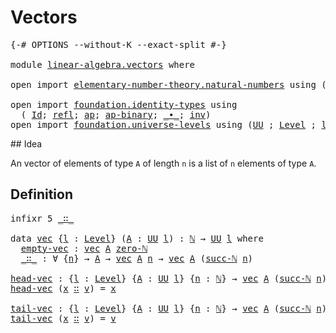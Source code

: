 # Vectors

<pre class="Agda"><a id="20" class="Symbol">{-#</a> <a id="24" class="Keyword">OPTIONS</a> <a id="32" class="Pragma">--without-K</a> <a id="44" class="Pragma">--exact-split</a> <a id="58" class="Symbol">#-}</a>

<a id="63" class="Keyword">module</a> <a id="70" href="linear-algebra.vectors.html" class="Module">linear-algebra.vectors</a> <a id="93" class="Keyword">where</a>

<a id="100" class="Keyword">open</a> <a id="105" class="Keyword">import</a> <a id="112" href="elementary-number-theory.natural-numbers.html" class="Module">elementary-number-theory.natural-numbers</a> <a id="153" class="Keyword">using</a> <a id="159" class="Symbol">(</a><a id="160" href="elementary-number-theory.natural-numbers.html#1530" class="Datatype">ℕ</a><a id="161" class="Symbol">;</a> <a id="163" href="elementary-number-theory.natural-numbers.html#1551" class="InductiveConstructor">zero-ℕ</a><a id="169" class="Symbol">;</a> <a id="171" href="elementary-number-theory.natural-numbers.html#1564" class="InductiveConstructor">succ-ℕ</a><a id="177" class="Symbol">)</a>

<a id="180" class="Keyword">open</a> <a id="185" class="Keyword">import</a> <a id="192" href="foundation.identity-types.html" class="Module">foundation.identity-types</a> <a id="218" class="Keyword">using</a>
  <a id="226" class="Symbol">(</a> <a id="228" href="foundation-core.identity-types.html#1767" class="Datatype">Id</a><a id="230" class="Symbol">;</a> <a id="232" href="foundation-core.identity-types.html#1820" class="InductiveConstructor">refl</a><a id="236" class="Symbol">;</a> <a id="238" href="foundation-core.identity-types.html#4003" class="Function">ap</a><a id="240" class="Symbol">;</a> <a id="242" href="foundation-core.identity-types.html#7804" class="Function">ap-binary</a><a id="251" class="Symbol">;</a> <a id="253" href="foundation-core.identity-types.html#2425" class="Function Operator">_∙_</a><a id="256" class="Symbol">;</a> <a id="258" href="foundation-core.identity-types.html#2729" class="Function">inv</a><a id="261" class="Symbol">)</a>
<a id="263" class="Keyword">open</a> <a id="268" class="Keyword">import</a> <a id="275" href="foundation.universe-levels.html" class="Module">foundation.universe-levels</a> <a id="302" class="Keyword">using</a> <a id="308" class="Symbol">(</a><a id="309" href="foundation-core.universe-levels.html#235" class="Primitive">UU</a> <a id="312" class="Symbol">;</a> <a id="314" href="Agda.Primitive.html#597" class="Postulate">Level</a> <a id="320" class="Symbol">;</a> <a id="322" href="Agda.Primitive.html#764" class="Primitive">lzero</a><a id="327" class="Symbol">)</a>
</pre>## Idea

An vector of elements of type `A` of length `n` is a list of `n` elements of type `A`.

## Definition

<pre class="Agda"><a id="453" class="Keyword">infixr</a> <a id="460" class="Number">5</a> <a id="462" href="linear-algebra.vectors.html#545" class="InductiveConstructor Operator">_∷_</a>

<a id="467" class="Keyword">data</a> <a id="vec"></a><a id="472" href="linear-algebra.vectors.html#472" class="Datatype">vec</a> <a id="476" class="Symbol">{</a><a id="477" href="linear-algebra.vectors.html#477" class="Bound">l</a> <a id="479" class="Symbol">:</a> <a id="481" href="Agda.Primitive.html#597" class="Postulate">Level</a><a id="486" class="Symbol">}</a> <a id="488" class="Symbol">(</a><a id="489" href="linear-algebra.vectors.html#489" class="Bound">A</a> <a id="491" class="Symbol">:</a> <a id="493" href="foundation-core.universe-levels.html#235" class="Primitive">UU</a> <a id="496" href="linear-algebra.vectors.html#477" class="Bound">l</a><a id="497" class="Symbol">)</a> <a id="499" class="Symbol">:</a> <a id="501" href="elementary-number-theory.natural-numbers.html#1530" class="Datatype">ℕ</a> <a id="503" class="Symbol">→</a> <a id="505" href="foundation-core.universe-levels.html#235" class="Primitive">UU</a> <a id="508" href="linear-algebra.vectors.html#477" class="Bound">l</a> <a id="510" class="Keyword">where</a>
  <a id="vec.empty-vec"></a><a id="518" href="linear-algebra.vectors.html#518" class="InductiveConstructor">empty-vec</a> <a id="528" class="Symbol">:</a> <a id="530" href="linear-algebra.vectors.html#472" class="Datatype">vec</a> <a id="534" href="linear-algebra.vectors.html#489" class="Bound">A</a> <a id="536" href="elementary-number-theory.natural-numbers.html#1551" class="InductiveConstructor">zero-ℕ</a>
  <a id="vec._∷_"></a><a id="545" href="linear-algebra.vectors.html#545" class="InductiveConstructor Operator">_∷_</a> <a id="549" class="Symbol">:</a> <a id="551" class="Symbol">∀</a> <a id="553" class="Symbol">{</a><a id="554" href="linear-algebra.vectors.html#554" class="Bound">n</a><a id="555" class="Symbol">}</a> <a id="557" class="Symbol">→</a> <a id="559" href="linear-algebra.vectors.html#489" class="Bound">A</a> <a id="561" class="Symbol">→</a> <a id="563" href="linear-algebra.vectors.html#472" class="Datatype">vec</a> <a id="567" href="linear-algebra.vectors.html#489" class="Bound">A</a> <a id="569" href="linear-algebra.vectors.html#554" class="Bound">n</a> <a id="571" class="Symbol">→</a> <a id="573" href="linear-algebra.vectors.html#472" class="Datatype">vec</a> <a id="577" href="linear-algebra.vectors.html#489" class="Bound">A</a> <a id="579" class="Symbol">(</a><a id="580" href="elementary-number-theory.natural-numbers.html#1564" class="InductiveConstructor">succ-ℕ</a> <a id="587" href="linear-algebra.vectors.html#554" class="Bound">n</a><a id="588" class="Symbol">)</a>

<a id="head-vec"></a><a id="591" href="linear-algebra.vectors.html#591" class="Function">head-vec</a> <a id="600" class="Symbol">:</a> <a id="602" class="Symbol">{</a><a id="603" href="linear-algebra.vectors.html#603" class="Bound">l</a> <a id="605" class="Symbol">:</a> <a id="607" href="Agda.Primitive.html#597" class="Postulate">Level</a><a id="612" class="Symbol">}</a> <a id="614" class="Symbol">{</a><a id="615" href="linear-algebra.vectors.html#615" class="Bound">A</a> <a id="617" class="Symbol">:</a> <a id="619" href="foundation-core.universe-levels.html#235" class="Primitive">UU</a> <a id="622" href="linear-algebra.vectors.html#603" class="Bound">l</a><a id="623" class="Symbol">}</a> <a id="625" class="Symbol">{</a><a id="626" href="linear-algebra.vectors.html#626" class="Bound">n</a> <a id="628" class="Symbol">:</a> <a id="630" href="elementary-number-theory.natural-numbers.html#1530" class="Datatype">ℕ</a><a id="631" class="Symbol">}</a> <a id="633" class="Symbol">→</a> <a id="635" href="linear-algebra.vectors.html#472" class="Datatype">vec</a> <a id="639" href="linear-algebra.vectors.html#615" class="Bound">A</a> <a id="641" class="Symbol">(</a><a id="642" href="elementary-number-theory.natural-numbers.html#1564" class="InductiveConstructor">succ-ℕ</a> <a id="649" href="linear-algebra.vectors.html#626" class="Bound">n</a><a id="650" class="Symbol">)</a> <a id="652" class="Symbol">→</a> <a id="654" href="linear-algebra.vectors.html#615" class="Bound">A</a>
<a id="656" href="linear-algebra.vectors.html#591" class="Function">head-vec</a> <a id="665" class="Symbol">(</a><a id="666" href="linear-algebra.vectors.html#666" class="Bound">x</a> <a id="668" href="linear-algebra.vectors.html#545" class="InductiveConstructor Operator">∷</a> <a id="670" href="linear-algebra.vectors.html#670" class="Bound">v</a><a id="671" class="Symbol">)</a> <a id="673" class="Symbol">=</a> <a id="675" href="linear-algebra.vectors.html#666" class="Bound">x</a>

<a id="tail-vec"></a><a id="678" href="linear-algebra.vectors.html#678" class="Function">tail-vec</a> <a id="687" class="Symbol">:</a> <a id="689" class="Symbol">{</a><a id="690" href="linear-algebra.vectors.html#690" class="Bound">l</a> <a id="692" class="Symbol">:</a> <a id="694" href="Agda.Primitive.html#597" class="Postulate">Level</a><a id="699" class="Symbol">}</a> <a id="701" class="Symbol">{</a><a id="702" href="linear-algebra.vectors.html#702" class="Bound">A</a> <a id="704" class="Symbol">:</a> <a id="706" href="foundation-core.universe-levels.html#235" class="Primitive">UU</a> <a id="709" href="linear-algebra.vectors.html#690" class="Bound">l</a><a id="710" class="Symbol">}</a> <a id="712" class="Symbol">{</a><a id="713" href="linear-algebra.vectors.html#713" class="Bound">n</a> <a id="715" class="Symbol">:</a> <a id="717" href="elementary-number-theory.natural-numbers.html#1530" class="Datatype">ℕ</a><a id="718" class="Symbol">}</a> <a id="720" class="Symbol">→</a> <a id="722" href="linear-algebra.vectors.html#472" class="Datatype">vec</a> <a id="726" href="linear-algebra.vectors.html#702" class="Bound">A</a> <a id="728" class="Symbol">(</a><a id="729" href="elementary-number-theory.natural-numbers.html#1564" class="InductiveConstructor">succ-ℕ</a> <a id="736" href="linear-algebra.vectors.html#713" class="Bound">n</a><a id="737" class="Symbol">)</a> <a id="739" class="Symbol">→</a> <a id="741" href="linear-algebra.vectors.html#472" class="Datatype">vec</a> <a id="745" href="linear-algebra.vectors.html#702" class="Bound">A</a> <a id="747" href="linear-algebra.vectors.html#713" class="Bound">n</a>
<a id="749" href="linear-algebra.vectors.html#678" class="Function">tail-vec</a> <a id="758" class="Symbol">(</a><a id="759" href="linear-algebra.vectors.html#759" class="Bound">x</a> <a id="761" href="linear-algebra.vectors.html#545" class="InductiveConstructor Operator">∷</a> <a id="763" href="linear-algebra.vectors.html#763" class="Bound">v</a><a id="764" class="Symbol">)</a> <a id="766" class="Symbol">=</a> <a id="768" href="linear-algebra.vectors.html#763" class="Bound">v</a>
</pre>